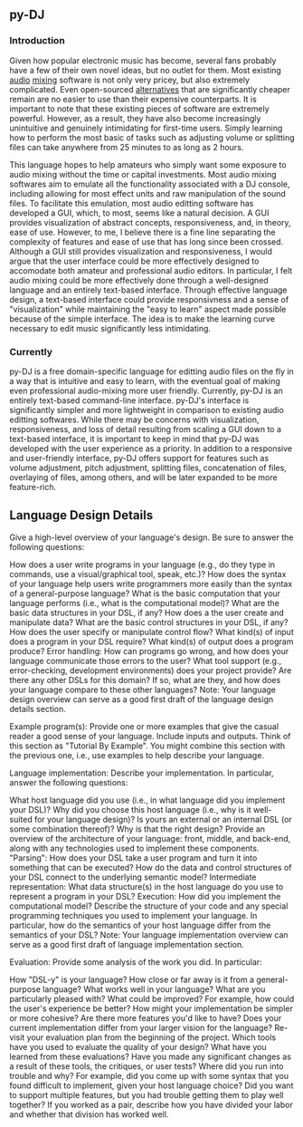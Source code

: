 ## py-DJ
### Introduction

Given how popular electronic music has become, several fans probably have a few of their own novel ideas, but no outlet for them. Most existing [audio](https://www.ableton.com/en/shop/) [mixing](https://itunes.apple.com/us/app/logic-pro-x/id634148309?mt=12) software is not only very pricey, but also extremely complicated. Even open-sourced [alternatives](http://www.audacityteam.org/) that are significantly cheaper remain are no easier to use than their expensive counterparts. It is important to note that these existing pieces of software are extremely powerful. However, as a result, they have also become increasingly unintuitive and genuinely intimidating for first-time users. Simply learning how to perform the most basic of tasks such as adjusting volume or splitting files can take anywhere from 25 minutes to as long as 2 hours. 

This language hopes to help amateurs who simply want some exposure to audio mixing without the time or capital investments. Most audio mixing softwares aim to emulate all the functionality associated with a DJ console, including allowing for most effect units and raw manipulation of the sound files. To facilitate this emulation, most audio editting software has developed a GUI, which, to most, seems like a natural decision. A GUI provides visualization of abstract concepts, responsiveness, and, in theory, ease of use. However, to me, I believe there is a fine line separating the complexity of features and ease of use that has long since been crossed. Although a GUI still provides visualization and responsiveness, I would argue that the user interface could be more effectively designed to accomodate both amateur and professional audio editors. In particular, I felt audio mixing could be more effectively done through a well-designed language and an entirely text-based interface. Through effective language design, a text-based interface could provide responsivness and a sense of "visualization" while maintaining the "easy to learn" aspect made possible because of the simple interface. The idea is to make the learning curve necessary to edit music significantly less intimidating.

### Currently
py-DJ is a free domain-specific language for editting audio files on the fly in a way that is intuitive and easy to learn, with the eventual goal of making even professional audio-mixing more user friendly. Currently, py-DJ is an entirely text-based command-line interface. py-DJ's interface is significantly simpler and more lightweight in comparison to existing audio editting softwares. While there may be concerns with visualization, responsiveness, and loss of detail resulting from scaling a GUI down to a text-based interface, it is important to keep in mind that py-DJ was developed with the user experience as a priority. In addition to a responsive and user-friendly interface, py-DJ offers support for features such as volume adjustment, pitch adjustment, splitting files, concatenation of files, overlaying of files, among others, and will be later expanded to be more feature-rich.

## Language Design Details 
Give a high-level overview of your language's design. Be sure to answer the following questions:

How does a user write programs in your language (e.g., do they type in commands, use a visual/graphical tool, speak, etc.)?
How does the syntax of your language help users write programmers more easily than the syntax of a general-purpose language?
What is the basic computation that your language performs (i.e., what is the computational model)?
What are the basic data structures in your DSL, if any? How does a the user create and manipulate data?
What are the basic control structures in your DSL, if any? How does the user specify or manipulate control flow?
What kind(s) of input does a program in your DSL require? What kind(s) of output does a program produce?
Error handling: How can programs go wrong, and how does your language communicate those errors to the user?
What tool support (e.g., error-checking, development environments) does your project provide?
Are there any other DSLs for this domain? If so, what are they, and how does your language compare to these other languages?
Note: Your language design overview can serve as a good first draft of the language design details section.

Example program(s): Provide one or more examples that give the casual reader a good sense of your language. Include inputs and outputs. Think of this section as "Tutorial By Example". You might combine this section with the previous one, i.e., use examples to help describe your language.

Language implementation: Describe your implementation. In particular, answer the following questions:

What host language did you use (i.e., in what language did you implement your DSL)? Why did you choose this host language (i.e., why is it well-suited for your language design)?
Is yours an external or an internal DSL (or some combination thereof)? Why is that the right design?
Provide an overview of the architecture of your language: front, middle, and back-end, along with any technologies used to implement these components.
"Parsing": How does your DSL take a user program and turn it into something that can be executed? How do the data and control structures of your DSL connect to the underlying semantic model?
Intermediate representation: What data structure(s) in the host language do you use to represent a program in your DSL?
Execution: How did you implement the computational model? Describe the structure of your code and any special programming techniques you used to implement your language. In particular, how do the semantics of your host language differ from the semantics of your DSL?
Note: Your language implementation overview can serve as a good first draft of language implementation section.

Evaluation: Provide some analysis of the work you did. In particular:

How "DSL-y" is your language? How close or far away is it from a general- purpose language?
What works well in your language? What are you particularly pleased with?
What could be improved? For example, how could the user's experience be better? How might your implementation be simpler or more cohesive? Are there more features you'd like to have? Does your current implementation differ from your larger vision for the language?
Re-visit your evaluation plan from the beginning of the project. Which tools have you used to evaluate the quality of your design? What have you learned from these evaluations? Have you made any significant changes as a result of these tools, the critiques, or user tests?
Where did you run into trouble and why? For example, did you come up with some syntax that you found difficult to implement, given your host language choice? Did you want to support multiple features, but you had trouble getting them to play well together?
If you worked as a pair, describe how you have divided your labor and whether that division has worked well.
